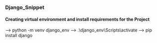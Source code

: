 ### Django_Snippet

#### Creating virtual environment and install requirements for the Project

--> python -m venv django_env
--> .\django_env\Scripts\activate
--> pip install django
